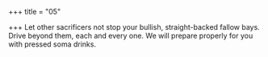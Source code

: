 +++
title = "05"

+++
Let other sacrificers not stop your bullish, straight-backed fallow bays. Drive beyond them, each and every one. We will prepare properly for  you with pressed soma drinks.
